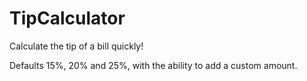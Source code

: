 # TipCalculator

Calculate the tip of a bill quickly!

Defaults 15%, 20% and 25%, with the ability to add a custom amount.
